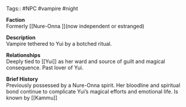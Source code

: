 Tags:: #NPC #vampire #night

**Faction**  
Formerly [[Nure-Onna ]](now independent or estranged)

**Description**  
Vampire tethered to Yui by a botched ritual.

**Relationships**  
Deeply tied to [[Yui]] as her ward and source of guilt and magical consequence. Past lover of Yui.

**Brief History**  
Previously possessed by a Nure-Onna spirit. Her bloodline and spiritual bond continue to complicate Yui’s magical efforts and emotional life. Is known by [[Kammu]]
